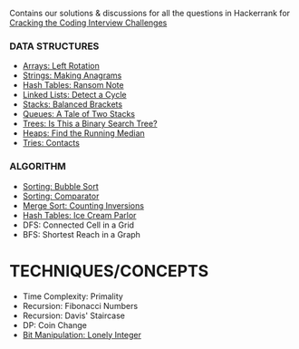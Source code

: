 Contains our solutions & discussions for all the questions in Hackerrank for [Cracking the Coding Interview Challenges](https://www.hackerrank.com/domains/tutorials/cracking-the-coding-interview)


### DATA STRUCTURES
* [Arrays: Left Rotation](https://github.com/div1090/codemonkeys/tree/master/Cracking%20the%20Coding%20Interview%20Challenges/Arrays-%20Left%20Rotation)
* [Strings: Making Anagrams](https://github.com/div1090/codemonkeys/tree/master/Cracking%20the%20Coding%20Interview%20Challenges/Strings-%20Making%20Anagrams)
* [Hash Tables: Ransom Note](https://github.com/div1090/codemonkeys/tree/master/Cracking%20the%20Coding%20Interview%20Challenges/Hash%20Tables-%20Ransom%20Note)
* [Linked Lists: Detect a Cycle](https://github.com/div1090/codemonkeys/tree/master/Cracking%20the%20Coding%20Interview%20Challenges/Linked%20Lists-%20Detect%20a%20Cycle)
* [Stacks: Balanced Brackets](https://github.com/div1090/codemonkeys/tree/master/Cracking%20the%20Coding%20Interview%20Challenges/Stacks-%20Balanced%20Brackets)
* [Queues: A Tale of Two Stacks](https://github.com/div1090/codemonkeys/tree/master/Cracking%20the%20Coding%20Interview%20Challenges/Queues-%20A%20Tale%20of%20Two%20Stacks)
* [Trees: Is This a Binary Search Tree?](https://github.com/div1090/codemonkeys/tree/master/Cracking%20the%20Coding%20Interview%20Challenges/Trees%20-%20Is%20This%20a%20Binary%20Tree)
* [Heaps: Find the Running Median](https://github.com/div1090/codemonkeys/tree/master/Cracking%20the%20Coding%20Interview%20Challenges/Heaps-%20Find%20the%20Running%20Median)
* [Tries: Contacts](https://github.com/div1090/codemonkeys/tree/master/Cracking%20the%20Coding%20Interview%20Challenges/Tries-%20Contacts)

### ALGORITHM
* [Sorting: Bubble Sort](https://github.com/div1090/codemonkeys/tree/master/Cracking%20the%20Coding%20Interview%20Challenges/Sorting-%20Bubble%20Sort)
* [Sorting: Comparator](https://github.com/div1090/codemonkeys/tree/master/Cracking%20the%20Coding%20Interview%20Challenges/Sorting-%20Comparator)
* [Merge Sort: Counting Inversions](https://github.com/div1090/codemonkeys/tree/master/Cracking%20the%20Coding%20Interview%20Challenges/Merge%20Sort-%20Counting%20Inversions)
* [Hash Tables: Ice Cream Parlor](https://github.com/div1090/codemonkeys/tree/master/Cracking%20the%20Coding%20Interview%20Challenges/Hash%20Tables-%20Ice%20Cream%20Parlor)
* DFS: Connected Cell in a Grid
* BFS: Shortest Reach in a Graph

# TECHNIQUES/CONCEPTS
* Time Complexity: Primality
* Recursion: Fibonacci Numbers
* Recursion: Davis' Staircase
* DP: Coin Change
* [Bit Manipulation: Lonely Integer](https://github.com/div1090/codemonkeys/tree/master/Cracking%20the%20Coding%20Interview%20Challenges/Bit%20Manipulation-%20Lonely%20Integer)

